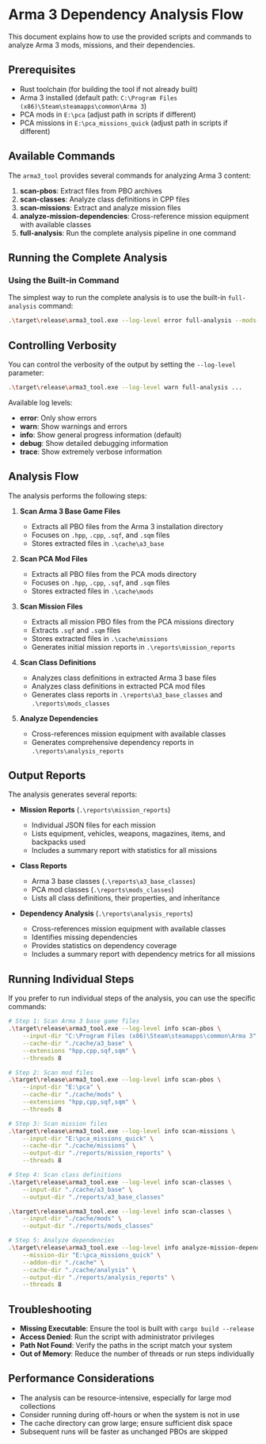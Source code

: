 # Arma 3 Dependency Analysis Flow

This document explains how to use the provided scripts and commands to analyze Arma 3 mods, missions, and their dependencies.

## Prerequisites

- Rust toolchain (for building the tool if not already built)
- Arma 3 installed (default path: `C:\Program Files (x86)\Steam\steamapps\common\Arma 3`)
- PCA mods in `E:\pca` (adjust path in scripts if different)
- PCA missions in `E:\pca_missions_quick` (adjust path in scripts if different)

## Available Commands

The `arma3_tool` provides several commands for analyzing Arma 3 content:

1. **scan-pbos**: Extract files from PBO archives
2. **scan-classes**: Analyze class definitions in CPP files
3. **scan-missions**: Extract and analyze mission files
4. **analyze-mission-dependencies**: Cross-reference mission equipment with available classes
5. **full-analysis**: Run the complete analysis pipeline in one command

## Running the Complete Analysis

### Using the Built-in Command

The simplest way to run the complete analysis is to use the built-in `full-analysis` command:

```bash
.\target\release\arma3_tool.exe --log-level error full-analysis --mods-dir "E:\pca" --missions-dir "E:\pca_missions_quick"
```

## Controlling Verbosity

You can control the verbosity of the output by setting the `--log-level` parameter:

```bash
.\target\release\arma3_tool.exe --log-level warn full-analysis ...
```

Available log levels:
- **error**: Only show errors
- **warn**: Show warnings and errors
- **info**: Show general progress information (default)
- **debug**: Show detailed debugging information
- **trace**: Show extremely verbose information

## Analysis Flow

The analysis performs the following steps:

1. **Scan Arma 3 Base Game Files**
   - Extracts all PBO files from the Arma 3 installation directory
   - Focuses on `.hpp`, `.cpp`, `.sqf`, and `.sqm` files
   - Stores extracted files in `.\cache\a3_base`

2. **Scan PCA Mod Files**
   - Extracts all PBO files from the PCA mods directory
   - Focuses on `.hpp`, `.cpp`, `.sqf`, and `.sqm` files
   - Stores extracted files in `.\cache\mods`

3. **Scan Mission Files**
   - Extracts all mission PBO files from the PCA missions directory
   - Extracts `.sqf` and `.sqm` files
   - Stores extracted files in `.\cache\missions`
   - Generates initial mission reports in `.\reports\mission_reports`

4. **Scan Class Definitions**
   - Analyzes class definitions in extracted Arma 3 base files
   - Analyzes class definitions in extracted PCA mod files
   - Generates class reports in `.\reports\a3_base_classes` and `.\reports\mods_classes`

5. **Analyze Dependencies**
   - Cross-references mission equipment with available classes
   - Generates comprehensive dependency reports in `.\reports\analysis_reports`

## Output Reports

The analysis generates several reports:

- **Mission Reports** (`.\reports\mission_reports`)
  - Individual JSON files for each mission
  - Lists equipment, vehicles, weapons, magazines, items, and backpacks used
  - Includes a summary report with statistics for all missions

- **Class Reports**
  - Arma 3 base classes (`.\reports\a3_base_classes`)
  - PCA mod classes (`.\reports\mods_classes`)
  - Lists all class definitions, their properties, and inheritance

- **Dependency Analysis** (`.\reports\analysis_reports`)
  - Cross-references mission equipment with available classes
  - Identifies missing dependencies
  - Provides statistics on dependency coverage
  - Includes a summary report with dependency metrics for all missions

## Running Individual Steps

If you prefer to run individual steps of the analysis, you can use the specific commands:

```bash
# Step 1: Scan Arma 3 base game files
.\target\release\arma3_tool.exe --log-level info scan-pbos \
    --input-dir "C:\Program Files (x86)\Steam\steamapps\common\Arma 3" \
    --cache-dir "./cache/a3_base" \
    --extensions "hpp,cpp,sqf,sqm" \
    --threads 8

# Step 2: Scan mod files
.\target\release\arma3_tool.exe --log-level info scan-pbos \
    --input-dir "E:\pca" \
    --cache-dir "./cache/mods" \
    --extensions "hpp,cpp,sqf,sqm" \
    --threads 8

# Step 3: Scan mission files
.\target\release\arma3_tool.exe --log-level info scan-missions \
    --input-dir "E:\pca_missions_quick" \
    --cache-dir "./cache/missions" \
    --output-dir "./reports/mission_reports" \
    --threads 8

# Step 4: Scan class definitions
.\target\release\arma3_tool.exe --log-level info scan-classes \
    --input-dir "./cache/a3_base" \
    --output-dir "./reports/a3_base_classes"

.\target\release\arma3_tool.exe --log-level info scan-classes \
    --input-dir "./cache/mods" \
    --output-dir "./reports/mods_classes"

# Step 5: Analyze dependencies
.\target\release\arma3_tool.exe --log-level info analyze-mission-dependencies \
    --mission-dir "E:\pca_missions_quick" \
    --addon-dir "./cache" \
    --cache-dir "./cache/analysis" \
    --output-dir "./reports/analysis_reports" \
    --threads 8
```

## Troubleshooting

- **Missing Executable**: Ensure the tool is built with `cargo build --release`
- **Access Denied**: Run the script with administrator privileges
- **Path Not Found**: Verify the paths in the script match your system
- **Out of Memory**: Reduce the number of threads or run steps individually

## Performance Considerations

- The analysis can be resource-intensive, especially for large mod collections
- Consider running during off-hours or when the system is not in use
- The cache directory can grow large; ensure sufficient disk space
- Subsequent runs will be faster as unchanged PBOs are skipped 